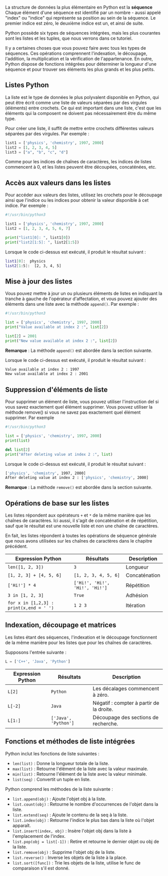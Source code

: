 La structure de données la plus élémentaire en Python est la **séquence**
Chaque élément d'une séquence est identifié par un nombre - aussi appelé "index" ou "indice" qui représente sa position au sein de la séquence. Le premier indice est zéro, le deuxième indice est un, et ainsi de suite.

Python possède six types de séquences intégrées, mais les plus courantes sont les listes et les tuples, que nous verrons dans ce tutoriel.

Il y a certaines choses que vous pouvez faire avec tous les types de séquences. Ces opérations comprennent l'indexation, le découpage, l'addition, la multiplication et la vérification de l'appartenance. En outre, Python dispose de fonctions intégrées pour déterminer la longueur d'une séquence et pour trouver ses éléments les plus grands et les plus petits.

## Listes Python

La liste est le type de données le plus polyvalent disponible en Python, qui peut être écrit comme une liste de valeurs séparées par des virgules (éléments) entre crochets. Ce qui est important dans une liste, c'est que les éléments qui la composent ne doivent pas nécessairement être du même type.

Pour créer une liste, il suffit de mettre entre crochets différentes valeurs séparées par des virgules. Par exemple :

```python
list1 = ['physics', 'chemistry', 1997, 2000]
list2 = [1, 2, 3, 4, 5]
list3 = ["a", "b", "c", "d"]
```

Comme pour les indices de chaînes de caractères, les indices de listes commencent à 0, et les listes peuvent être découpées, concaténées, etc.

## Accès aux valeurs dans les listes

Pour accéder aux valeurs des listes, utilisez les crochets pour le découpage ainsi que l'indice ou les indices pour obtenir la valeur disponible à cet indice. Par exemple :

```python
#!/usr/bin/python3

list1 = ['physics', 'chemistry', 1997, 2000]
list2 = [1, 2, 3, 4, 5, 6, 7]

print("list1[0]: ", list1[0])
print("list2[1:5]: ", list2[1:5])
```

Lorsque le code ci-dessus est exécuté, il produit le résultat suivant :

```bash
list1[0]:  physics
list2[1:5]:  [2, 3, 4, 5]
```

## Mise à jour des listes

Vous pouvez mettre à jour un ou plusieurs éléments de listes en indiquant la tranche à gauche de l'opérateur d'affectation, et vous pouvez ajouter des éléments dans une liste avec la méthode ```append()```. Par exemple :

```python
#!/usr/bin/python3

list = ['physics', 'chemistry', 1997, 2000]
print("Value available at index 2 :", list[2])

list[2] = 2001
print("New value available at index 2 :", list[2])
```

__Remarque__ : La méthode ```append()``` est abordée dans la section suivante.

Lorsque le code ci-dessus est exécuté, il produit le résultat suivant :

```bash
Value available at index 2 : 1997
New value available at index 2 : 2001
```

## Suppression d'éléments de liste

Pour supprimer un élément de liste, vous pouvez utiliser l'instruction del si vous savez exactement quel élément supprimer. Vous pouvez utiliser la méthode remove() si vous ne savez pas exactement quel élément supprimer. Par exemple

```python
#!/usr/bin/python3

list = ['physics', 'chemistry', 1997, 2000]
print(list)

del list[2]
print("After deleting value at index 2 :", list)
```

Lorsque le code ci-dessus est exécuté, il produit le résultat suivant :

```bash
['physics', 'chemistry', 1997, 2000]
After deleting value at index 2 : ['physics', 'chemistry', 2000]
```

__Remarque__ : La méthode ```remove()``` est abordée dans la section suivante.

## Opérations de base sur les listes

Les listes répondent aux opérateurs ```+``` et ```*``` de la même manière que les chaînes de caractères. Ici aussi, il s'agit de concaténation et de répétition, sauf que le résultat est une nouvelle liste et non une chaîne de caractères.

En fait, les listes répondent à toutes les opérations de séquence générale que nous avons utilisées sur les chaînes de caractères dans le chapitre précédent.

| **Expression Python** | **Résultats** | **Description** |
| --- | --- | --- |
| ```len([1, 2, 3])``` | ```3``` | Longueur |
| ```[1, 2, 3] + [4, 5, 6]``` | ```[1, 2, 3, 4, 5, 6]``` | Concaténation |
| ```['Hi!'] * 4``` | ```['Hi!', 'Hi!', 'Hi!', 'Hi!']``` | Répétition |
| ```3 in [1, 2, 3]``` | ```True``` | Adhésion |
| ```for x in [1,2,3] : print(x,end = ' ')``` | ```1 2 3``` | Itération |

## Indexation, découpage et matrices

Les listes étant des séquences, l'indexation et le découpage fonctionnent de la même manière pour les listes que pour les chaînes de caractères.

Supposons l'entrée suivante :

```python
L = ['C++', 'Java', 'Python']
```

| **Expression Python** | **Résultats** | **Description** |
| --- | --- | --- |
| ```L[2]``` | ```Python``` | Les décalages commencent à zéro. |
| ```L[-2]``` | ```Java``` | Négatif : compter à partir de la droite. |
| ```L[1:]``` | ```['Java', 'Python']``` | Découpage des sections de recherche. |

## Fonctions et méthodes de liste intégrées

Python inclut les fonctions de liste suivantes :

- ```len(list)``` : Donne la longueur totale de la liste.
- ```max(list)``` : Retourne l'élément de la liste avec la valeur maximale.
- ```min(list)``` : Retourne l'élément de la liste avec la valeur minimale.
- ```list(seq)``` : Convertit un tuple en liste.

Python comprend les méthodes de la liste suivante :

- ```list.append(obj)``` : Ajoute l'objet obj à la liste.
- ```list.count(obj)``` : Retourne le nombre d'occurrences de l'objet dans la liste.
- ```list.extend(seq)``` : Ajoute le contenu de la seq à la liste.
- ```list.index(obj)``` : Retourne l'indice le plus bas dans la liste où l'objet apparaît.
- ```list.insert(index, obj)``` : Insère l'objet obj dans la liste à l'emplacement de l'index.
- ```list.pop(obj = list[-1])``` : Retire et retourne le dernier objet ou obj de la liste.
- ```list.remove(obj)``` : Supprime l'objet obj de la liste.
- ```list.reverse()``` : Inverse les objets de la liste à la place.
- ```list.sort([func])``` : Trie les objets de la liste, utilise le func de comparaison s'il est donné.
